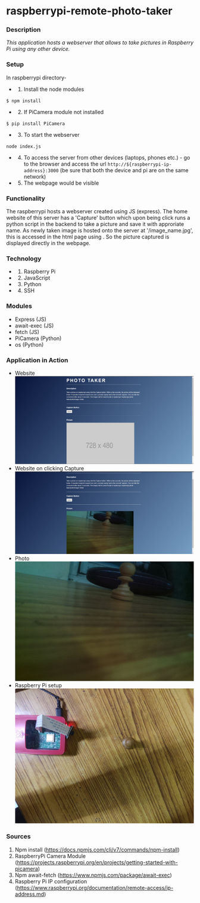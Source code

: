 # raspberrypi-remote-photo-taker
### Description
*This application hosts a webserver that allows to take pictures in Raspberry Pi using any other device.*

### Setup 
In raspberrypi directory- 
* 1) Install the node modules 
```
$ npm install 
```

* 2) If PiCamera module not installed 
```
$ pip install PiCamera
```

* 3) To start the webserver 
```
node index.js
```

* 4) To access the server from other devices (laptops, phones etc.) - go to the browser and access the url 
`http://${raspberrypi-ip-address}:3000` (be sure that both the device and pi are on the same network)

* 5) The webpage would be visible

### Functionality 
The raspberrypi hosts a webserver created using JS (express). The home website of this server has a 'Capture' button which upon being click runs a python script in the backend 
to take a picture and save it with approriate name. As newly taken image is hosted onto the server at '/image_name.jpg', this is accessed in the html page using <img>. So the picture
captured is displayed directly in the webpage. 

### Technology 
* 1) Raspberry Pi 
* 2) JavaScript 
* 3) Python 
* 4) SSH

### Modules
* Express (JS)
* await-exec (JS)
* fetch (JS)
* PiCamera (Python)
* os (Python)


### Application in Action
* Website 
<img src="demonstration_pictures/website_photo.png"><img/>
* Website on clicking Capture 
<img src="demonstration_pictures/picture_taken_photo.png"><img/>
* Photo 
<img src="demonstration_pictures/sample_picture.jpg"><img/>
* Raspberry Pi setup 
<img src="demonstration_pictures/raspberrypi_setup.jpeg"><img/>



### Sources
1) Npm install (https://docs.npmjs.com/cli/v7/commands/npm-install)
2) RaspberryPi Camera Module (https://projects.raspberrypi.org/en/projects/getting-started-with-picamera)
3) Npm await-fetch (https://www.npmjs.com/package/await-exec)
4) Raspberry Pi IP configuration (https://www.raspberrypi.org/documentation/remote-access/ip-address.md)


